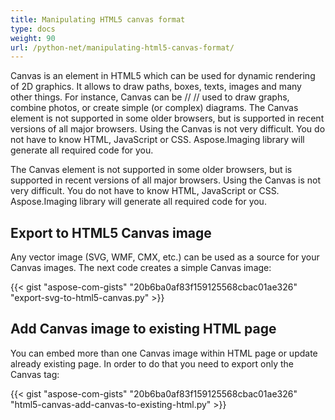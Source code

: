 ```yaml
---
title: Manipulating HTML5 canvas format
type: docs
weight: 90
url: /python-net/manipulating-html5-canvas-format/
---
```


Canvas is an element in HTML5 which can be used for dynamic rendering of 2D graphics. It allows to draw paths, boxes, texts, images and many other things. For instance, Canvas can be // // used to draw graphs, combine photos, or create simple (or complex) diagrams.
The Canvas element is not supported in some older browsers, but is supported in recent versions of all major browsers. Using the Canvas is not very difficult. You do not have to know HTML, JavaScript or CSS. Aspose.Imaging library will generate all required code for you.

The Canvas element is not supported in some older browsers, but is supported in recent versions of all major browsers. 
Using the Canvas is not very difficult. You do not have to know HTML, JavaScript or CSS. Aspose.Imaging library will 
generate all required code for you.

## **Export to HTML5 Canvas image**
Any vector image (SVG, WMF, CMX, etc.) can be used as a source for your Canvas images. The next code creates a simple Canvas image: 

{{< gist "aspose-com-gists" "20b6ba0af83f159125568cbac01ae326" "export-svg-to-html5-canvas.py" >}}

## **Add Canvas image to existing HTML page**
You can embed more than one Canvas image within HTML page or update already existing page. In order to do that you need to export only the Canvas tag:

{{< gist "aspose-com-gists" "20b6ba0af83f159125568cbac01ae326" "html5-canvas-add-canvas-to-existing-html.py" >}}
